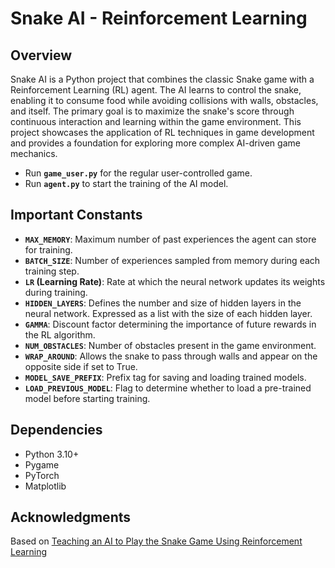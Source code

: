 # Snake AI - Reinforcement Learning

## Overview
Snake AI is a Python project that combines the classic Snake game with a Reinforcement Learning (RL) agent. The AI learns to control the snake, enabling it to consume food while avoiding collisions with walls, obstacles, and itself. The primary goal is to maximize the snake's score through continuous interaction and learning within the game environment. This project showcases the application of RL techniques in game development and provides a foundation for exploring more complex AI-driven game mechanics.

- Run **`game_user.py`** for the regular user-controlled game.
- Run **`agent.py`** to start the training of the AI model.

## Important Constants
- **`MAX_MEMORY`**: Maximum number of past experiences the agent can store for training.
- **`BATCH_SIZE`**: Number of experiences sampled from memory during each training step.
- **`LR` (Learning Rate)**: Rate at which the neural network updates its weights during training.
- **`HIDDEN_LAYERS`**: Defines the number and size of hidden layers in the neural network. Expressed as a list with the size of each hidden layer.
- **`GAMMA`**: Discount factor determining the importance of future rewards in the RL algorithm.
- **`NUM_OBSTACLES`**: Number of obstacles present in the game environment.
- **`WRAP_AROUND`**: Allows the snake to pass through walls and appear on the opposite side if set to True.
- **`MODEL_SAVE_PREFIX`**: Prefix tag for saving and loading trained models.
- **`LOAD_PREVIOUS_MODEL`**: Flag to determine whether to load a pre-trained model before starting training.

## Dependencies
- Python 3.10+
- Pygame
- PyTorch
- Matplotlib

## Acknowledgments
Based on [Teaching an AI to Play the Snake Game Using Reinforcement Learning](https://medium.com/@nancy.q.zhou/teaching-an-ai-to-play-the-snake-game-using-reinforcement-learning-6d2a6e8f3b1c)
